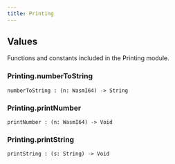```yaml
---
title: Printing
---
```


## Values

Functions and constants included in the Printing module.

### Printing.**numberToString**

```grain
numberToString : (n: WasmI64) -> String
```

### Printing.**printNumber**

```grain
printNumber : (n: WasmI64) -> Void
```

### Printing.**printString**

```grain
printString : (s: String) -> Void
```

